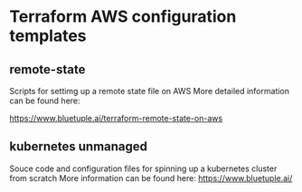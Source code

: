 # Terraform AWS configuration templates

## remote-state
Scripts for settimg up  a remote state file on AWS
More detailed information can be found here:

https://www.bluetuple.ai/terraform-remote-state-on-aws

## kubernetes unmanaged
Souce code and configuration files for spinning up a kubernetes cluster from scratch
More information can be found here:
https://www.bluetuple.ai/


